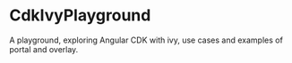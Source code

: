 # CdkIvyPlayground

A playground, exploring Angular CDK with ivy, use cases and examples of portal and overlay.

